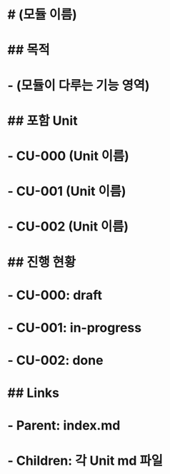 # \# (모듈 이름)

# 

# \## 목적

# \- (모듈이 다루는 기능 영역)

# 

# \## 포함 Unit

# \- CU-000 (Unit 이름)

# \- CU-001 (Unit 이름)

# \- CU-002 (Unit 이름)

# 

# \## 진행 현황

# \- CU-000: draft

# \- CU-001: in-progress

# \- CU-002: done

# 

# \## Links

# \- Parent: index.md

# \- Children: 각 Unit md 파일

# 

